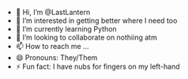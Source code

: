 - 👋 Hi, I’m @LastLantern
- 👀 I’m interested in getting better where I need too
- 🌱 I’m currently learning Python
- 💞️ I’m looking to collaborate on nothiing atm
- 📫 How to reach me ...
- 😄 Pronouns: They/Them
- ⚡ Fun fact: I have nubs for fingers on my left-hand

<!---
LastLantern/LastLantern is a ✨ special ✨ repository because its `README.md` (this file) appears on your GitHub profile.
You can click the Preview link to take a look at your changes.
--->
